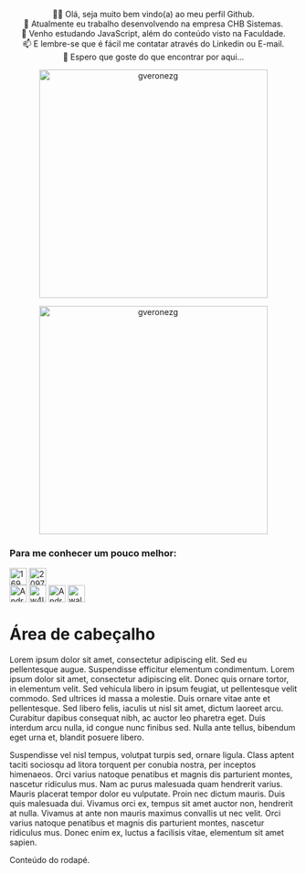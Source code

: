 <div>
  <p align='center'>
  👋😄 Olá, seja muito bem vindo(a) ao meu perfil Github.</br>💼 Atualmente eu trabalho desenvolvendo na empresa CHB Sistemas.</br>📖 Venho estudando JavaScript, além do conteúdo visto na Faculdade.</br>📫 E lembre-se que é fácil me contatar através do Linkedin ou E-mail.</br>🫶 Espero que goste do que encontrar por aqui...
  </p> <p align="center">
  <img width="400em" src="https://github-readme-stats.vercel.app/api?username=gveronezg&show_icons=true&locale=en&theme=prussian&hide_border=true&border_radius=4&date_format=j" alt="gveronezg"/>
  </p>
</div>
<p align="center">
  <img width="400em" src="https://github-readme-streak-stats.herokuapp.com/?user=gveronezg&theme=prussian&hide_border=true&border_radius=4&date_format=j" alt="gveronezg"/>
</p>

<div>
  <h3 align="left">Para me conhecer um pouco melhor:</h3>
  <p align="left">
    <a href="https://api.whatsapp.com/send/?phone=5516991941010&text&app_absent=0" target="blank"><img align="center" src="https://cdn-icons-png.flaticon.com/512/3536/3536445.png" alt="16992062879" height="30" width="30" /></a> <a href="https://stackoverflow.com/users/20978841/andrewar10" target="blank"><img align="center" src="https://raw.githubusercontent.com/rahuldkjain/github-profile-readme-generator/master/src/images/icons/Social/stack-overflow.svg" alt="20978841" height="30" width="30" /></a><br />
    <a href="https://www.instagram.com/andre.guerra02/" target="blank"><img align="center" src="https://raw.githubusercontent.com/rahuldkjain/github-profile-readme-generator/master/src/images/icons/Social/instagram.svg" alt="Andre.guerra02" height="30" width="30" /></a>
<a href="https://www.linkedin.com/in/andr%C3%A9-guerra-santos-b54b281b6/" target="blank"><img align="center" src="https://cdn.jsdelivr.net/gh/devicons/devicon/icons/linkedin/linkedin-original.svg" alt="w4llfl0w3r13" height="30" width="30" /></a>
<a href="https://discord.gg/r2vr5uc4" target="blank"><img align="center" src="https://raw.githubusercontent.com/rahuldkjain/github-profile-readme-generator/master/src/images/icons/Social/discord.svg" alt="AndreWar10#6984" height="30" width="30" /></a>
<a href="mailto:andregs.dev@gmail.com" target="blank"><img align="center" src="https://cdn-icons-png.flaticon.com/512/281/281769.png" alt="wallflower408" height="30" width="30" /></a>
</p>
</div>



<body>
    <div id="cabecalho">
        <h1>Área de cabeçalho</h1>
    </div> 
    <div id="conteudo">
        <div id="primeiroConteudo" class="centralizado">
            <p>Lorem ipsum dolor sit amet, consectetur adipiscing elit. 
                Sed eu pellentesque augue. Suspendisse efficitur elementum condimentum. 
                Lorem ipsum dolor sit amet, consectetur adipiscing elit. Donec quis ornare 
                tortor, in elementum velit. Sed vehicula libero in ipsum feugiat, 
                ut pellentesque velit commodo. Sed ultrices id massa a molestie. 
                Duis ornare vitae ante et pellentesque. Sed libero felis, iaculis ut nisl 
                sit amet, dictum laoreet arcu. Curabitur dapibus consequat nibh, ac auctor 
                leo pharetra eget. Duis interdum arcu nulla, id congue nunc finibus sed. 
                Nulla ante tellus, bibendum eget urna et, blandit posuere libero.</p>
        </div> 
        <div id="segundoConteudo" class="centralizado">
            <p>Suspendisse vel nisl tempus, volutpat turpis sed, ornare ligula. 
                Class aptent taciti sociosqu ad litora torquent per conubia nostra, 
                per inceptos himenaeos. Orci varius natoque penatibus et magnis dis 
                parturient montes, nascetur ridiculus mus. Nam ac purus malesuada quam 
                hendrerit varius. Mauris placerat tempor dolor eu vulputate. 
                Proin nec dictum mauris. Duis quis malesuada dui. Vivamus orci ex, 
                tempus sit amet auctor non, hendrerit at nulla. Vivamus at ante non 
                mauris maximus convallis ut nec velit. Orci varius natoque penatibus 
                et magnis dis parturient montes, nascetur ridiculus mus. Donec enim ex, 
                luctus a facilisis vitae, elementum sit amet sapien.</p>
        </div>        
    </div> 
    <div id="rodape">
        <p>Conteúdo do rodapé.</p>
    </div>
</body>
</html>

